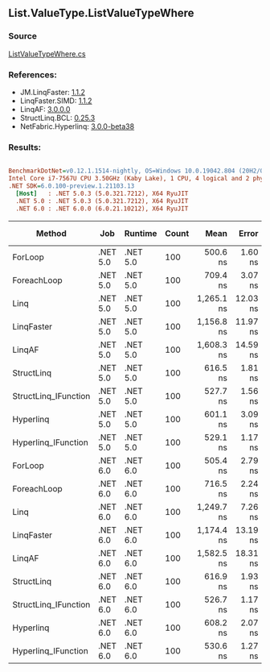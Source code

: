 ﻿## List.ValueType.ListValueTypeWhere

### Source
[ListValueTypeWhere.cs](../LinqBenchmarks/List/ValueType/ListValueTypeWhere.cs)

### References:
- JM.LinqFaster: [1.1.2](https://www.nuget.org/packages/JM.LinqFaster/1.1.2)
- LinqFaster.SIMD: [1.1.2](https://www.nuget.org/packages/LinqFaster.SIMD/1.0.3)
- LinqAF: [3.0.0.0](https://www.nuget.org/packages/LinqAF/3.0.0.0)
- StructLinq.BCL: [0.25.3](https://www.nuget.org/packages/StructLinq.BCL/0.25.3)
- NetFabric.Hyperlinq: [3.0.0-beta38](https://www.nuget.org/packages/NetFabric.Hyperlinq/3.0.0-beta38)

### Results:
``` ini

BenchmarkDotNet=v0.12.1.1514-nightly, OS=Windows 10.0.19042.804 (20H2/October2020Update)
Intel Core i7-7567U CPU 3.50GHz (Kaby Lake), 1 CPU, 4 logical and 2 physical cores
.NET SDK=6.0.100-preview.1.21103.13
  [Host]   : .NET 5.0.3 (5.0.321.7212), X64 RyuJIT
  .NET 5.0 : .NET 5.0.3 (5.0.321.7212), X64 RyuJIT
  .NET 6.0 : .NET 6.0.0 (6.0.21.10212), X64 RyuJIT


```
|               Method |      Job |  Runtime | Count |       Mean |    Error |   StdDev | Ratio | RatioSD |  Gen 0 | Gen 1 | Gen 2 | Allocated |
|--------------------- |--------- |--------- |------ |-----------:|---------:|---------:|------:|--------:|-------:|------:|------:|----------:|
|              ForLoop | .NET 5.0 | .NET 5.0 |   100 |   500.6 ns |  1.60 ns |  1.42 ns |  1.00 |    0.00 |      - |     - |     - |         - |
|          ForeachLoop | .NET 5.0 | .NET 5.0 |   100 |   709.4 ns |  3.07 ns |  2.87 ns |  1.42 |    0.01 |      - |     - |     - |         - |
|                 Linq | .NET 5.0 | .NET 5.0 |   100 | 1,265.1 ns | 12.03 ns | 11.25 ns |  2.52 |    0.02 | 0.0648 |     - |     - |     136 B |
|           LinqFaster | .NET 5.0 | .NET 5.0 |   100 | 1,156.8 ns | 11.97 ns |  9.99 ns |  2.31 |    0.02 | 2.4433 |     - |     - |   5,112 B |
|               LinqAF | .NET 5.0 | .NET 5.0 |   100 | 1,608.3 ns | 14.59 ns | 12.94 ns |  3.21 |    0.03 |      - |     - |     - |         - |
|           StructLinq | .NET 5.0 | .NET 5.0 |   100 |   616.5 ns |  1.81 ns |  1.61 ns |  1.23 |    0.01 | 0.0191 |     - |     - |      40 B |
| StructLinq_IFunction | .NET 5.0 | .NET 5.0 |   100 |   527.7 ns |  1.56 ns |  1.38 ns |  1.05 |    0.00 |      - |     - |     - |         - |
|            Hyperlinq | .NET 5.0 | .NET 5.0 |   100 |   601.1 ns |  3.09 ns |  2.41 ns |  1.20 |    0.01 |      - |     - |     - |         - |
|  Hyperlinq_IFunction | .NET 5.0 | .NET 5.0 |   100 |   529.1 ns |  1.17 ns |  1.04 ns |  1.06 |    0.00 |      - |     - |     - |         - |
|              ForLoop | .NET 6.0 | .NET 6.0 |   100 |   505.4 ns |  2.79 ns |  2.47 ns |  1.01 |    0.01 |      - |     - |     - |         - |
|          ForeachLoop | .NET 6.0 | .NET 6.0 |   100 |   716.5 ns |  2.24 ns |  1.87 ns |  1.43 |    0.01 |      - |     - |     - |         - |
|                 Linq | .NET 6.0 | .NET 6.0 |   100 | 1,249.7 ns |  7.26 ns |  6.44 ns |  2.50 |    0.02 | 0.0648 |     - |     - |     136 B |
|           LinqFaster | .NET 6.0 | .NET 6.0 |   100 | 1,174.4 ns | 13.19 ns | 11.69 ns |  2.35 |    0.02 | 2.4433 |     - |     - |   5,112 B |
|               LinqAF | .NET 6.0 | .NET 6.0 |   100 | 1,582.5 ns | 18.31 ns | 16.23 ns |  3.16 |    0.03 |      - |     - |     - |         - |
|           StructLinq | .NET 6.0 | .NET 6.0 |   100 |   616.9 ns |  1.93 ns |  1.80 ns |  1.23 |    0.00 | 0.0191 |     - |     - |      40 B |
| StructLinq_IFunction | .NET 6.0 | .NET 6.0 |   100 |   526.7 ns |  1.17 ns |  0.97 ns |  1.05 |    0.00 |      - |     - |     - |         - |
|            Hyperlinq | .NET 6.0 | .NET 6.0 |   100 |   608.2 ns |  2.07 ns |  1.73 ns |  1.22 |    0.01 |      - |     - |     - |         - |
|  Hyperlinq_IFunction | .NET 6.0 | .NET 6.0 |   100 |   530.6 ns |  1.27 ns |  1.06 ns |  1.06 |    0.00 |      - |     - |     - |         - |
